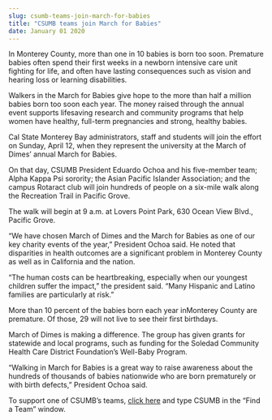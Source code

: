 ```yaml
---
slug: csumb-teams-join-march-for-babies
title: "CSUMB teams join March for Babies"
date: January 01 2020
---
```


 
<p>
  In Monterey County, more than one in 10 babies is born too soon. Premature
  babies often spend their first weeks in a newborn intensive care unit fighting
  for life, and often have lasting consequences such as vision and hearing loss
  or learning disabilities.
</p>
<p>
  Walkers in the March for Babies give hope to the more than half a million
  babies born too soon each year. The money raised through the annual event
  supports lifesaving research and community programs that help women have
  healthy, full&#45;term pregnancies and strong, healthy babies.
</p>
<p>
  Cal State Monterey Bay administrators, staff and students will join the effort
  on Sunday, April 12, when they represent the university at the March of Dimes’
  annual March for Babies.
</p>
<p>
  On that day, CSUMB President Eduardo Ochoa and his five&#45;member team; Alpha
  Kappa Psi sorority; the Asian Pacific Islander Association; and the campus
  Rotaract club will join hundreds of people on a six&#45;mile walk along the
  Recreation Trail in Pacific Grove.
</p>
<p>
  The walk will begin at 9 a.m. at Lovers Point Park, 630 Ocean View Blvd.,
  Pacific Grove.
</p>
<p>
  “We have chosen March of Dimes and the March for Babies as one of our key
  charity events of the year,” President Ochoa said. He noted that disparities
  in health outcomes are a significant problem in Monterey County as well as in
  California and the nation.
</p>
<p>
  “The human costs can be heartbreaking, especially when our youngest children
  suffer the impact,” the president said. “Many Hispanic and Latino families are
  particularly at risk.”
</p>
<p>
  More than 10 percent of the babies born each year inMonterey County are
  premature. Of those, 29 will not live to see their first birthdays.
</p>
<p>
  March of Dimes is making a difference. The group has given grants for
  statewide and local programs, such as funding for the Soledad Community Health
  Care District Foundation’s Well&#45;Baby Program.
</p>
<p>
  “Walking in March for Babies is a great way to raise awareness about the
  hundreds of thousands of babies nationwide who are born prematurely or with
  birth defects,” President Ochoa said.
</p>
<p>
  To support one of CSUMB’s teams,
  <a href="https://www.marchforbabies.org/Home/SearchToDonate">click here</a>
  and type CSUMB in the “Find a Team” window.
</p>
 

